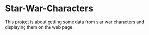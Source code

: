# Star-War-Characters
This project is about getting some data from star war characters and displaying them on the web page.
